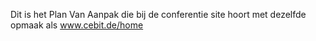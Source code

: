 Dit is het Plan Van Aanpak die bij de conferentie site hoort met dezelfde opmaak als www.cebit.de/home
